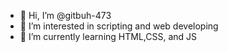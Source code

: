 - 👋 Hi, I’m @gitbuh-473
- 👀 I’m interested in scripting and web developing
- 🌱 I’m currently learning HTML,CSS, and JS

<!---
gitbuh-473/gitbuh-473 is a ✨ special ✨ repository because its `README.md` (this file) appears on your GitHub profile.
You can click the Preview link to take a look at your changes.
--->
